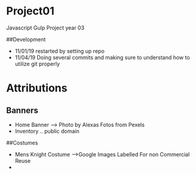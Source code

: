 # Project01
Javascript Gulp Project year 03

##Development
- 11/01/19 restarted by setting up repo
- 11/04/19 Doing several commits and making sure to understand how to utilize git properly


# Attributions
## Banners
- Home Banner --> Photo by Alexas Fotos from Pexels
- Inventory .. public domain

##Costumes
- Mens Knight Costume -->Google Images Labelled For non Commercial Reuse
-